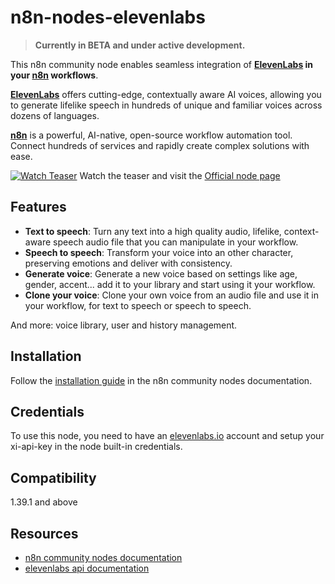 # n8n-nodes-elevenlabs

> **Currently in BETA and under active development.**

This n8n community node enables seamless integration of **[ElevenLabs](http://go.n8n.ninja/elevenlabs) in your [n8n](http://go.n8n.ninja/tryn8n) workflows**.

**[ElevenLabs](http://go.n8n.ninja/elevenlabs)** offers cutting-edge, contextually aware AI voices, allowing you to generate lifelike speech in hundreds of unique and familiar voices across dozens of languages.

**[n8n](http://go.n8n.ninja/tryn8n)** is a powerful, AI-native, open-source workflow automation tool. Connect hundreds of services and rapidly create complex solutions with ease.

[![Watch Teaser](https://www.n8n.ninja/images/nodes/elevenlabs/cover-play-youtube.png)](https://youtu.be/R2qFRdu8CMY)
Watch the teaser and visit the [Official node page](https://go.n8n.ninja/811)

## Features

- **Text to speech**: Turn any text into a high quality audio, lifelike, context-aware speech audio file that you can manipulate in your workflow.
- **Speech to speech**: Transform your voice into an other character, preserving emotions and deliver with consistency.
- **Generate voice**: Generate a new voice based on settings like age, gender, accent... add it to your library and start using it your workflow.
- **Clone your voice**: Clone your own voice from an audio file and use it in your workflow, for text to speech or speech to speech.

And more: voice library, user and history management.

## Installation

Follow the [installation guide](https://docs.n8n.io/integrations/community-nodes/installation/) in the n8n community nodes documentation.

## Credentials

To use this node, you need to have an [elevenlabs.io](http://go.n8n.ninja/elevenlabs) account and setup your xi-api-key in the node built-in credentials.

## Compatibility

1.39.1 and above

## Resources

- [n8n community nodes documentation](https://docs.n8n.io/integrations/community-nodes/)
- [elevenlabs api documentation](https://elevenlabs.io/docs/api-reference/getting-started)
